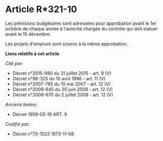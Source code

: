 # Article R*321-10

Les prévisions budgétaires sont adressées pour approbation avant le 1er octobre de chaque année à l'autorité chargée du
contrôle qui doit statuer avant le 15 décembre.

Les projets d'emprunt sont soumis à la même approbation.

**Liens relatifs à cet article**

_Cité par_:

  - Décret n°2015-980 du 31 juillet 2015 - art. 9 (V)
  - Décret n°96-325 du 10 avril 1996 - art. 11 (V)
  - Décret n°2007-785 du 10 mai 2007 - art. 12 (V)
  - Décret n°2008-645 du 30 juin 2008 - art. 12 (V)
  - Décret n°2008-670 du 2 juillet 2008 - art. 12 (V)

_Anciens textes_:

  - Décret  1959-05-19 ART. 9

_Codifié par_:

  - Décret n°73-1023 1973-11-08
